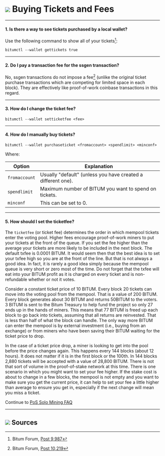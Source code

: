 # <img class="bitum-icon" src="/img/bitum-icons/BuyTicket.svg" /> Buying Tickets and Fees

---

#### 1. Is there a way to see tickets purchased by a local wallet? 

Use the following command to show all of your tickets[^9987]:

```no-highlight
bitumctl --wallet gettickets true
```

---

#### 2. Do I pay a transaction fee for the ssgen transaction? 

No, ssgen transactions do not impose a fee[^10219] (unlike the original ticket purchase transactions which are competing for limited space in each block). They are effectively like proof-of-work coinbase transactions in this regard.

---

#### 3. How do I change the ticket fee? 

```no-highlight
bitumctl --wallet setticketfee <fee>
```

---

#### 4. How do I manually buy tickets? 

```no-highlight
bitumctl --wallet purchaseticket <fromaccount> <spendlimit> <minconf>
```

Where:

Option        | Explanation
---           | ---
`fromaccount` | Usually "default" (unless you have created a different one).
`spendlimit`  | Maximum number of BITUM you want to spend on tickets.
`minconf`     | This can be set to 0.

---

#### 5. How should I set the ticketfee? 

The `ticketfee` (or ticket fee) determines the order in which mempool tickets enter the voting pool. Higher fees encourage proof-of-work miners to put your tickets at the front of the queue. If you set the fee higher than the average your tickets are more likely to be included in the next block. The default txfee is 0.0001 BITUM. It would seem then that the best idea is to set your txfee high so you are at the front of the line. But that is not always a good idea. In fact, it is rarely a good idea simply because the mempool queue is very short or zero most of the time. Do not forget that the txfee will eat into your BITUM profit as it is charged on every ticket and is non-refundable whether or not it votes.

Consider a constant ticket price of 10 BITUM. Every block 20 tickets can move into the voting pool from the mempool. That is a value of 200 BITUM. Every block generates about 30 BITUM and returns 50BITUM to the voters. 3 BITUM is sent to the Bitum Treasury to help fund the project so only 27 ends up in the hands of miners. This means that 77 BITUM is freed up each block to go back into tickets, assuming that all returns are reinvested. That is less than half of what the block can handle. The only way more BITUM can enter the mempool is by external investment (i.e., buying from an exchange) or from miners who have been saving their BITUM waiting for the ticket price to drop.

In the case of a ticket price drop, a miner is looking to get into the pool before the price changes again. This happens every 144 blocks (about 12 hours). It does not matter if it is in the first block or the 100th. In 144 blocks 2,880 tickets will be accepted with a value of 28,800 BITUM. There is not that sort of volume in the proof-of-stake network at this time. There is one scenario in which you might want to set your fee higher. If the stake cost is about to change in a few blocks, the mempool is not empty and you want to make sure you get the current price, it can help to set your fee a little higher than average to ensure you get in, especially if the next change will mean you miss a ticket.

Continue to [PoS Solo Mining FAQ](solo-voting.md)

---

## <img class="bitum-icon" src="/img/bitum-icons/Sources.svg" /> Sources 

[^9987]: Bitum Forum, [Post 9,987](https://forum.bitum.io/threads/582/page-2#post-9987)
[^10219]: Bitum Forum, [Post 10,219](https://forum.bitum.io/threads/180/page-6#post-10219)

